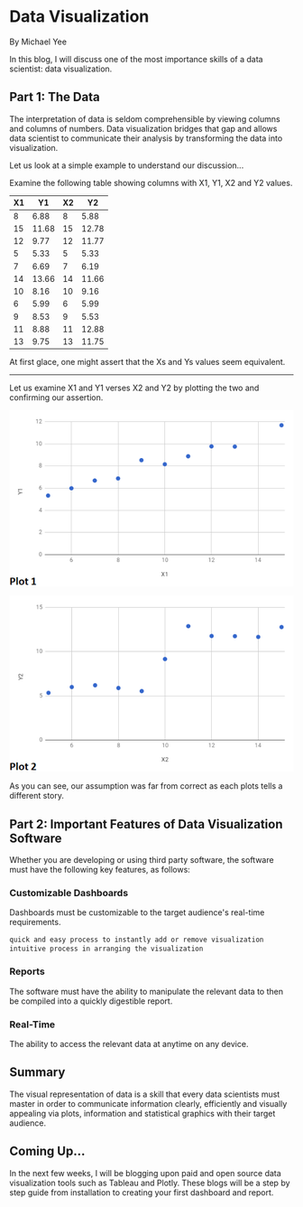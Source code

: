 # Data Visualization

By Michael Yee

In this blog, I will discuss one of the most importance skills of a data scientist: data visualization.

## Part 1: The Data

The interpretation of data is seldom comprehensible by viewing columns and columns of numbers.  Data visualization bridges that gap and allows data scientist to communicate their analysis by transforming the data into visualization. 

Let us look at a simple example to understand our discussion...

Examine the following table showing columns with X1, Y1, X2 and Y2 values.  

| X1 | Y1 | X2 | Y2 | 
|----|-------|----|-------|
| 8 | 6.88 | 8 | 5.88 |
| 15 | 11.68 | 15 | 12.78 |
| 12 | 9.77 | 12 | 11.77 |
| 5 | 5.33 | 5 | 5.33 |
| 7 | 6.69 | 7 | 6.19 |
| 14 | 13.66 | 14 | 11.66 |
| 10 | 8.16 | 10 | 9.16 |
| 6 | 5.99 | 6 | 5.99 |
| 9 | 8.53 | 9 | 5.53 |
| 11 | 8.88 | 11 | 12.88 |
| 13 | 9.75 | 13 | 11.75 |

At first glace, one might assert that the Xs and Ys values seem equivalent.

---

Let us examine X1 and Y1 verses X2 and Y2 by plotting the two and confirming our assertion.

![Plot 1](../images/visualization-plot1.png "Plot 1")

![Plot 2](../images/visualization-plot2.png "Plot 2")

As you can see, our assumption was far from correct as each plots tells a different story.  


## Part 2: Important Features of Data Visualization Software

Whether you are developing or using third party software, the software must have the following key features, as follows:

### Customizable Dashboards

Dashboards must be customizable to the target audience's real-time requirements.

    quick and easy process to instantly add or remove visualization
    intuitive process in arranging the visualization

### Reports

The software must have the ability to manipulate the relevant data to then be compiled into a quickly digestible report.  

### Real-Time

The ability to access the relevant data at anytime on any device.


## Summary

The visual representation of data is a skill that every data scientists must master in order to communicate information clearly, efficiently and visually appealing via plots, information and statistical graphics with their target audience.


## Coming Up...

In the next few weeks, I will be blogging upon paid and open source data visualization tools such as Tableau and Plotly.  These blogs will be a step by step guide from installation to creating your first dashboard and report.